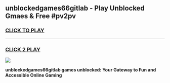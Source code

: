 
## unblockedgames66gitlab - Play Unblocked Gmaes & Free #pv2pv
<h3>
<a href="https://news.freeplayer.one?title=unblockedgames66gitlab&ref=24F">CLICK TO PLAY</a></h3>
<hr>

<h3>
<a href="https://news.freeplayer.one?title=unblockedgames66gitlab&ref=24F">CLICK 2 PLAY</a>
  
</h3>

<a href="https://news.freeplayer.one?title=unblockedgames66gitlab&ref=24F/"><img src="https://clearcache.store/games.png"></a>


**unblockedgames66gitlab games unblocked: Your Gateway to Fun and Accessible Online Gaming**
